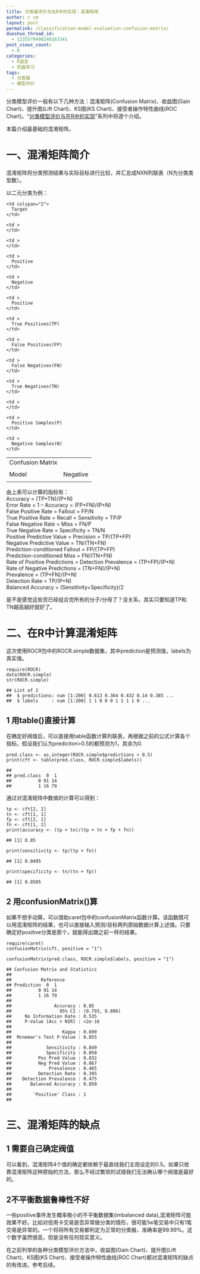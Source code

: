 ```yaml
---
title: 分类器评价与在R中的实现：混淆矩阵
author: c cm
layout: post
permalink: /classification-model-evaluation-confusion-matrix/
duoshuo_thread_id:
  - 1235579490248163341
post_views_count:
  - 0
categories:
  - R语言
  - 机器学习
tags:
  - 分类器
  - 模型评价
---
```

分类模型评价一般有以下几种方法：混淆矩阵(Confusion Matrix)、收益图(Gain Chart)、提升图(Lift Chart)、KS图(KS Chart)、接受者操作特性曲线(ROC Chart)。“<a href="http://iccm.cc/?s=分类器评价与在R中的实现" target="_blank">分类模型评价与在R中的实现</a>”系列中将逐个介绍。

本篇介绍最基础的混淆矩阵。

<!--more-->

# 一、混淆矩阵简介

混淆矩阵将分类预测结果与实际目标进行比较，并汇总成NXN列联表（N为分类类型数）。

以二元分类为例：

<table  style="width:100%; "  class="easy-table easy-table-default " border="0">
  <tr>
    <td  colspan="2">Confusion Matrix</td> <td >
    </td>
    
    <td colspan="2">
      Target
    </td>
    
    <td >
    </td>
  </tr>
  
  <tr>
    <td >
    </td>
    
    <td >
    </td>
    
    <td >
      Positive
    </td>
    
    <td >
      Negative
    </td>
  </tr>
  
  <tr>
    <td rowspan="2">
      Model
    </td>
    
    <td >
      Positive
    </td>
    
    <td >
      True Positives(TP)
    </td>
    
    <td >
      False Positives(FP)
    </td>
  </tr>
  
  <tr>
    <td >
      Negative
    </td>
    
    <td >
      False Negatives(FN)
    </td>
    
    <td >
      True Negatives(TN)
    </td>
  </tr>
  
  <tr>
    <td >
    </td>
    
    <td >
    </td>
    
    <td >
      Positive Samples(P)
    </td>
    
    <td >
      Negative Samples(N)
    </td>
  </tr>
</table>

由上表可以计算的指标有：  
Accuracy = (TP+TN)/(P+N)  
Error Rate = 1 &#8211; Accuracy = (FP+FN)/(P+N)  
False Positive Rate = Fallout = FP/N  
True Positive Rate = Recall = Sensitivity = TP/P  
False Negative Rate = Miss = FN/P  
True Negative Rate = Specificity = TN/N  
Positive Predictive Value = Precision = TP/(TP+FP)  
Negative Predictive Value = TN/(TN+FN)  
Prediction-conditioned Fallout = FP/(TP+FP)  
Prediction-conditioned Miss = FN/(TN+FN)  
Rate of Positive Predictions = Detection Prevalence = (TP+FP)/(P+N)  
Rate of Negative Predictions = (TN+FN)/(P+N)  
Prevalence = (TP+FN)/(P+N)  
Detection Rate = TP/(P+N)  
Balanced Accuracy = (Sensitivity+Specificity)/2

是不是感觉这些货已经组合完所有的分子/分母了？没关系，其实只要知道TP和TN越高越好就好了。

# 二、在R中计算混淆矩阵

这次使用ROCR包中的ROCR.simple数据集，其中prediction是预测值，labels为真实值。

<pre><code class="r">require(ROCR)
data(ROCR.simple)
str(ROCR.simple)
</code></pre>

    ## List of 2
    ##  $ predictions: num [1:200] 0.613 0.364 0.432 0.14 0.385 ...
    ##  $ labels     : num [1:200] 1 1 0 0 0 1 1 1 1 0 ...
    

## 1 用table()直接计算

在确定好阀值后，可以直接用table函数计算列联表，再根据之前的公式计算各个指标。假设我们认为prediciton>0.5的都预测为1，其余为0.

<pre><code class="r">pred.class &lt;- as.integer(ROCR.simple$predictions &gt; 0.5)
print(cft &lt;- table(pred.class, ROCR.simple$labels))
</code></pre>

    ##           
    ## pred.class  0  1
    ##          0 91 14
    ##          1 16 79
    

通过对混淆矩阵中数值的计算可以得到：

<pre><code class="r">tp &lt;- cft[2, 2]
tn &lt;- cft[1, 1]
fp &lt;- cft[2, 1]
fn &lt;- cft[1, 2]
print(accuracy &lt;- (tp + tn)/(tp + tn + fp + fn))
</code></pre>

    ## [1] 0.85
    

<pre><code class="r">print(sensitivity &lt;- tp/(tp + fn))
</code></pre>

    ## [1] 0.8495
    

<pre><code class="r">print(specificity &lt;- tn/(tn + fp))
</code></pre>

    ## [1] 0.8505
    

## 2 用confusionMatrix()算

如果不想手动算，可以借助caret包中的confusionMatrix函数计算。该函数既可以用混淆矩阵的结果，也可以直接输入预测/目标两列原始数据计算上述值。只要确定好positive分类是那个，就能得出跟之前一样的结果。

<pre><code class="r">require(caret)
confusionMatrix(cft, positive = "1")
</code></pre>

<pre><code class="r">confusionMatrix(pred.class, ROCR.simple$labels, positive = "1")
</code></pre>

    ## Confusion Matrix and Statistics
    ## 
    ##           Reference
    ## Prediction  0  1
    ##          0 91 14
    ##          1 16 79
    ##                                         
    ##                Accuracy : 0.85          
    ##                  95% CI : (0.793, 0.896)
    ##     No Information Rate : 0.535         
    ##     P-Value [Acc > NIR] : <2e-16        
    ##                                         
    ##                   Kappa : 0.699         
    ##  Mcnemar's Test P-Value : 0.855         
    ##                                         
    ##             Sensitivity : 0.849         
    ##             Specificity : 0.850         
    ##          Pos Pred Value : 0.832         
    ##          Neg Pred Value : 0.867         
    ##              Prevalence : 0.465         
    ##          Detection Rate : 0.395         
    ##    Detection Prevalence : 0.475         
    ##       Balanced Accuracy : 0.850         
    ##                                         
    ##        'Positive' Class : 1             
    ## 
    

# 三、混淆矩阵的缺点

## 1 需要自己确定阀值

可以看到，混淆矩阵4个值的确定都依赖于最直线我们主观设定的0.5。如果只依靠混淆矩阵这种原始的方法，那么不经过繁琐的试错我们无法确认哪个阀值是最好的。

## 2不平衡数据鲁棒性不好

一些positive事件发生概率极小的不平衡数据集(imbalanced data),混淆矩阵可能效果不好。比如对信用卡交易是否异常做分类的情形，很可能1w笔交易中只有1笔交易是异常的。一个将将所有交易都判定为正常的分类器，准确率是99.99%。这个数字虽然很高，但是没有任何现实意义。

在之前列举的各种分类模型评价方法中，收益图(Gain Chart)、提升图(Lift Chart)、KS图(KS Chart)、接受者操作特性曲线(ROC Chart)都对混淆矩阵的缺点的有改进。参考后续。